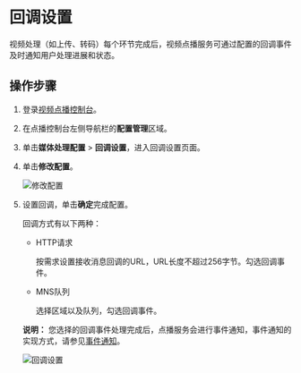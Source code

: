 # 回调设置

视频处理（如上传、转码）每个环节完成后，视频点播服务可通过配置的回调事件及时通知用户处理进展和状态。

## 操作步骤

1.  登录[视频点播控制台](https://vod.console.aliyun.com/)。

2.  在点播控制台左侧导航栏的**配置管理**区域。

3.  单击**媒体处理配置** \> **回调设置**，进入回调设置页面。

4.  单击**修改配置**。

    ![修改配置](https://static-aliyun-doc.oss-accelerate.aliyuncs.com/assets/img/zh-CN/0110106061/p182662.png)

5.  设置回调，单击**确定**完成配置。

    回调方式有以下两种：

    -   HTTP请求

        按需求设置接收消息回调的URL，URL长度不超过256字节。勾选回调事件。

    -   MNS队列

        选择区域以及队列，勾选回调事件。

    **说明：** 您选择的回调事件处理完成后，点播服务会进行事件通知，事件通知的实现方式，请参见[事件通知](/cn.zh-CN/开发指南/事件通知/概述.md)。

    ![回调设置](https://static-aliyun-doc.oss-accelerate.aliyuncs.com/assets/img/zh-CN/0110106061/p182671.png)


